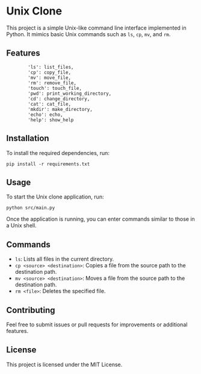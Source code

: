 # Unix Clone

This project is a simple Unix-like command line interface implemented in Python. It mimics basic Unix commands such as `ls`, `cp`, `mv`, and `rm`.

## Features

```
        'ls': list_files,
        'cp': copy_file,
        'mv': move_file,
        'rm': remove_file,
        'touch': touch_file,
        'pwd': print_working_directory,
        'cd': change_directory,
        'cat': cat_file,
        'mkdir': make_directory,
        'echo': echo,
        'help': show_help
```

## Installation

To install the required dependencies, run:

```
pip install -r requirements.txt
```

## Usage

To start the Unix clone application, run:

```
python src/main.py
```

Once the application is running, you can enter commands similar to those in a Unix shell. 

## Commands

- `ls`: Lists all files in the current directory.
- `cp <source> <destination>`: Copies a file from the source path to the destination path.
- `mv <source> <destination>`: Moves a file from the source path to the destination path.
- `rm <file>`: Deletes the specified file.

## Contributing

Feel free to submit issues or pull requests for improvements or additional features. 

## License

This project is licensed under the MIT License.